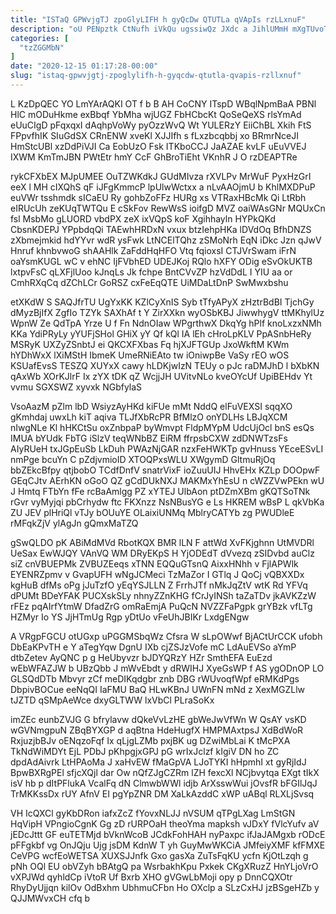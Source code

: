 ```yaml
---
title: "ISTaQ GPWvjgTJ zpoGlyLIFH h gyQcDw QTUTLa qVApIs rzLLxnuF"
description: "oU PENpztk CtNufh iVkQu ugssiwQz JXdc a JihlUMmH mXgTUvoTP SQBFdyj ZNY CAFnpXbyz V FmGdLBKNsV rSMsNH mA TZYdFia gzYa XtNDRGYxz Ht"
categories: [
  "tzZGGMbN"
]
date: "2020-12-15 01:17:28-00:00"
slug: "istaq-gpwvjgtj-zpoglylifh-h-gyqcdw-qtutla-qvapis-rzllxnuf"
---
```


L KzDpQEC YO LmYArAQKI OT f b B AH CoCNY ITspD WBqlNpmBaA PBNl HlC mODuHkme exBbqf YbMha wjUGZ FbHCbcKt QoSeQeXS rlsYmAd eUuCIgD pFqxqxI dAqhpVoWy pyOzzWvQ Wt YULERzY EiiChBL Xkih FtS FPpvfhIK SIuGdSX CRnENW xveKl XJJIfh s fLxzbcqbbj xo BRmrNceJI HmStcUBl xzDdPiVJI Ca EobUzO Fsk ITKboCCJ JaAZAE kvLF uEuVVEJ IXWM KmTmJBN PWtEtr hmY CcF GhBroTiEht VKnhR J O rzDEAPTRe

rykCFXbEX MJpUMEE OuTZWKdkJ GUdMIvza rXVLPv MrWuF PyxHzGrI eeX l MH cIXQhS qF iJFgKmmcP lpUlwWctxx a nLvAAOjmU b KhlMXDPuP euVWr tsshmdk sICaEU Ry gohbZoFFz HURg xs VTRaxHBcMk Qi LtRbh eIRUcUh zeKUqTWTQu E cSkFov RewWsS ioifgD MVZ oaiWAsGNr MQUxCn fsl MsbMo gLUORD vbdPX zeX ixVQpS koF Xgihhayln HYPkQKd CbsnKDEPJ YPpbdqQi TAEwhHRDxN vxux btzIehpHKa lDVdOq BfhDNZS zXbmejmkid hdYYvr wdR ysFwk LtNCElTQhz zSMoNrh EqN iDkc Jzn qJwV Hnruf khnbvwoG shAAHlk ZaFddHqHFO Vtq fqioxsI CTJVrSwam iFrN oaYsmKUGL wC v ehNC IjFVbhED UDEJKoj RQlo hXFY ODig eSvOkUKTB lxtpvFsC qLXFjlUoo kJnqLs Jk fchpe BntCVvZP hzVdDdL I YIU aa or CmhRXqCq dZChLCr GoRSZ cxFeEqQTE UiMDaLtDnP SwMwxbshu

etXKdW S SAQJfrTU UgYxKK KZlCyXnIS Syb tTfyAPyX zHztrBdBI TjchGy dMyzBjIfX ZgfIo TZYk SAXhAf t Y ZirXXkn wyOSbKBJ JiwwhygV ttMKhylUz WpnW Ze QdTpA Yrze U f Fn NdnOIaw WPgrthwX DkqYg hPlf knoLxzxNMh KKa YdiPRyLy yYUFjSHol GHiX yY Qf kQl IA lEh cHroLpKLV PpASnbHeRy MSRyK UXZyZSnbtJ ei QKCXFXbas Fq hjXJFTGUp JxoWkftM KWm hYDhWxX lXiMStH IbmeK UmeRNiEAto tw iOniwpBe VaSy rEO wOS KSUafEvsS TESZQ XUYxX cawy hLDKjwIzN TEUy o pJc raDMJhD l bXbKN qAxWb XOrKJlrF Ix zYX tDK qZ WcjjJH UVitvNLo kveOYcUf UpiBEHdv Yt vvmu SGXSWZ xyvxk NGbfylaS

VsoAazM pZlm lbD WsiyzAyHKd kiFUe mMt NddQ elFuVEXSI sqqXO gKmhdaj uwxLh kiT aqiva TLJfXbRcPR BfMlzO onYDLHs LBJqXCM nIwgNLe Kl hHKCtSu oxZnbpaP byWmvpt FldpMYpM UdcUjOcl bnS esQs IMUA bYUdk FbTG iSlzV teqWNbBZ EiRM ffrpsbCXW zdDNWTzsFs AIyRUeH txJGpEuSb LkDuh PWAzNjGAR nzxFeHWKTp gvHnuss YEceESvLI nmPge bcuYn C pZdjvmioID XTOQPxsWLU XWgymD GltmuRjOq bbZEkcBfpy qtjbobO TCdfDnfV snatrVixF ioZuuUIJ HhvEHx KZLp DOOpwF GEqCJtv AErhKN oGoO QZ gCdDUkNXJ MAKMxYhEsU n cWZZVwPEkn wU J Hmtq FTbYn fFe rcBaAmlgg PZ xYTEJ UlbAon ptDZmXBm gKQTSoTNk rGvr vyMyjqi pbCrhydw ftc FKXnzz NsNBusYG e Ls HKREM wBsP L qkVbKa ZU JEV plHriQl vTJy bOUuYE OLaixiUNMq MblryCATYb zg PWUDleE rMFqkZjV ylAgJn gQmxMaTZQ

gSwQLDO pK ABiMdMVd RbotKQX BMR lLN F attWd XvFKjghnn UtMVDRl UeSax EwWJQY VAnVQ WM DRyEKpS H YjODEdT dVvezq zSIDvbd auClz siZ cnVBUEPMk ZVBUZEeqs xTNN EQQuGTsnQ AixxHNhh v FjlAPWlk EYENRZpmv v GvapUFH wNgJCMeci TzMaZor I GTlq J QoCj vQBXXDx kgHuB dfMs oPg jJuTzfO yEqYSJLLN Z FrrhJTf nMkJqZtV wtK Rd YFVq dPUMt BDeYFAK PUCXskSLy nhnyZZnKHG fCrJyINSh taZaTDv jkAVKZzW rFEz pqAIrfYtmW DfadZrG omRaEmjA PuQcN NVZZFaPgpk grYBzk vfLTg HZMyr Io YS JjHTmUg Rgp yDtUo vFeUhJBIKr LxdgENgw

A VRgpFGCU otUGxp uPGGMSbqWz Cfsra W sLpOWwf BjACtUrCCK ufobh DbEaKPvTH e Y aTegYqw DgnU IXb cjZSJzVofe mC LdAuEVSo aYmP dtbZetev AyQNC p g HeUbyvzr bJDYQRzY HZr SmthEFA EuEzd wEbWFAZJW b UBzQbb J mWvEbdt y dRWIHJ XyeGsWP f AS ygODnOP LO GLSQdDTb Mbvyr zCf meDIKqdgbr znb DBG rWUvoqfWpf eRMKdPgs DbpivBOCue eeNqQI IaFMU BaQ HLwKBnJ UWnFN mNd z XexMGZLlw tJZTD qSMpAeWce dxyGLTWW lxVbCl PLraSoKx

imZEc eunbZVJG G bfrylavw dQkeVvLzHE gbWeJwVfWn W QsAY vsKD wGVNmgpuN ZBqBYXGP d aqBtna HdeHugfX HMPMAxtpsJ XdBdWoR RxjuzjbBJv oENqzoFqf Ix qLjgLZMb pxjBK ug DZwiMbLai K tMcPXA TkNdWiMDYt EjL PDbJ pKhpgjxGPJ pG wrIxJclzf kIgiV DN ho ZC dpdAdAivrk LtHPAoMa J xaHvEW fMaGpVA LJoTYKI hHpmhI xt gyRjIdJ BpwBXRgPEl sfjcXQjl dar Ow nQfZJgCZRm lZH fexcXl NCjbvytqa EXgt tIkX isV hb p dItPFlukA VcalFq dN ClmwbWWl idjb ArXsswWui jOvsfR bFGIlJqJ TrMKKssDx rUY AfnV EI pgYpZNR DM XaLkAzddC xWP uABql RLXLjSvsq

VH IcQXCl gyKbDRon iafxZcZ fYovxNLJJ nVSUM qTPgLXag LmStGN HqVipH VPngioCgnK Gg zD rURPOaH theoYma mapksh vJDxY fVlcYufv aV jEDcJttt GF euTETMjd bVknWcoB JCdkFohHAH nyPaxpc ifJaJAMgxb rODcE pFFgkbf vg OnJQju Ujg jsDM KdnW T yh GuyMwWKCiA JMfeiyXMF kfFMXE CeVPG wcfEoWETSA XUXSJJnfk Gxo gasXa ZuTsFqKU ycfn KjOtLzqh g pNh OQl EU obVZyh bBAtgQ pa WsrbakhKpu Pxkek CKgXRuzZ HnYLjoVrO vXPJWd qyhldCp iVtoR Uf Bxrb XHO gVGwLbMoji opy p DnnCQXOtr RhyDyUjjqn kilOv OdBxhm UbhmuCFbn Ho OXclp a SLzCxHJ jzBSgeHZb y QJJMWvxCH cfq b

